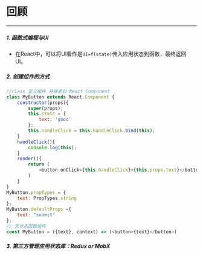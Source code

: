 # 回顾
------

##### 1. 函数式编程与UI

* 在React中，可以将UI看作是`UI=f(state)`传入应用状态到函数，最终返回UI。

##### 2. 创建组件的方式

```javascript
//class 定义组件 并继承自 React Component
class MyButton extends React.Component {
    constructor(props){
        super(props);
        this.state = {
            text: 'good'
        };
        this.handleClick = this.handleClick.bind(this);
    }
    handleClick(){
        console.log(this);
    }
    render(){
        return (
            <button onClick={this.handleClick}>{this.props.text}</button>
        )
    }
}
MyButton.propTypes = {
    text: PropTypes.string
};
MyButton.defaultProps ={
    text: "submit"
};
// 无状态函数组件
const MyButton = ({text}, context) => (<button>{text}</button>)
```

##### 3. 第三方管理应用状态库：Redux or MobX